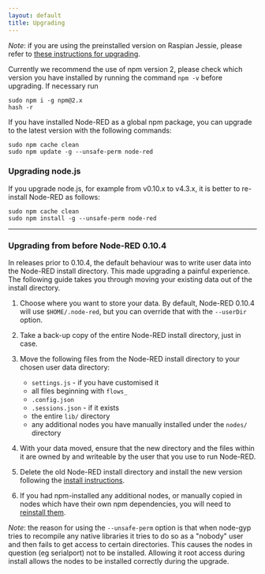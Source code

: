 ```yaml
---
layout: default
title: Upgrading
---
```


<div class="doc-callout"><em>Note</em>: if you are using the preinstalled version
on Raspian Jessie, please refer to <a href="/docs/hardware/raspberrypi#upgrading">these instructions for upgrading</a>.</div>

Currently we recommend the use of npm version 2, please check which version you
have installed by running the command `npm -v` before upgrading. If necessary run

    sudo npm i -g npm@2.x
    hash -r

If you have installed Node-RED as a global npm package, you can upgrade to the
latest version with the following commands:

    sudo npm cache clean
    sudo npm update -g --unsafe-perm node-red

### Upgrading node.js

If you upgrade node.js, for example from v0.10.x to v4.3.x, it is better to
re-install Node-RED as follows:

    sudo npm cache clean
    sudo npm install -g --unsafe-perm node-red

----

### Upgrading from before Node-RED 0.10.4

In releases prior to 0.10.4, the default behaviour was to write user data into
the Node-RED install directory. This made upgrading a painful experience. The
following guide takes you through moving your existing data out of the install
directory.

1. Choose where you want to store your data. By default, Node-RED 0.10.4 will
   use `$HOME/.node-red`, but you can override that with the `--userDir` option.

2. Take a back-up copy of the entire Node-RED install directory, just in case.

3. Move the following files from the Node-RED install directory to your chosen
   user data directory:

   - `settings.js` - if you have customised it
   - all files beginning with `flows_`
   - `.config.json`
   - `.sessions.json` - if it exists
   - the entire `lib/` directory
   - any additional nodes you have manually installed under the `nodes/` directory

4. With your data moved, ensure that the new directory and the files within it are
owned by and writeable by the user that you use to run Node-RED.

5. Delete the old Node-RED install directory and install the
   new version following the [install instructions](installation).

6. If you had npm-installed any additional nodes, or manually copied in nodes
   which have their own npm dependencies, you will need to [reinstall them](adding-nodes).

_Note_: the reason for using the `--unsafe-perm` option is that when node-gyp tries
to recompile any native libraries it tries to do so as a "nobody" user and then
fails to get access to certain directories. This causes the nodes in question
(eg serialport) not to be installed. Allowing it root access during install
allows the nodes to be installed correctly during the upgrade.
